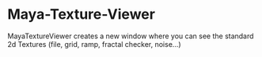 # Maya-Texture-Viewer
MayaTextureViewer creates a new window where you can see the standard 2d Textures (file, grid, ramp, fractal checker, noise...)


